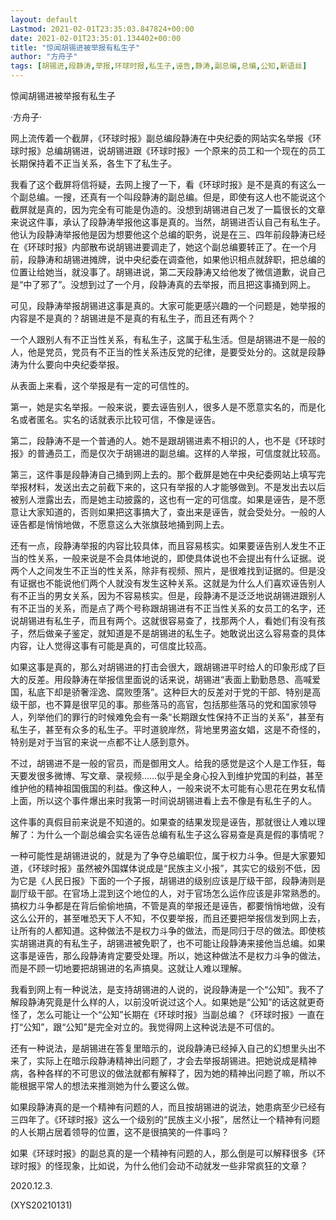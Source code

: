 ```yaml
---
layout: default
Lastmod: 2021-02-01T23:35:03.847824+00:00
date: 2021-02-01T23:35:01.134402+00:00
title: "惊闻胡锡进被举报有私生子"
author: "方舟子"
tags: [胡锡进,段静涛,举报,环球时报,私生子,诬告,静涛,副总编,总编,公知,新语丝]
---
```


惊闻胡锡进被举报有私生子

·方舟子·

网上流传着一个截屏，《环球时报》副总编段静涛在中央纪委的网站实名举报《环球时报》总编胡锡进，说胡锡进跟《环球时报》一个原来的员工和一个现在的员工长期保持着不正当关系，各生下了私生子。

我看了这个截屏将信将疑，去网上搜了一下，看《环球时报》是不是真的有这么一个副总编。一搜，还真有一个叫段静涛的副总编。但是，即使有这人也不能说这个截屏就是真的，因为完全有可能是伪造的。没想到胡锡进自己发了一篇很长的文章来说这件事，承认了段静涛举报他这事是真的。当然，胡锡进否认自己有私生子。他认为段静涛举报他是因为想要他这个总编的职务，说是在三、四年前段静涛已经在《环球时报》内部散布说胡锡进要调走了，她这个副总编要转正了。在一个月前，段静涛和胡锡进摊牌，说中央纪委在调查他，如果他识相点就辞职，把总编的位置让给她当，就没事了。胡锡进说，第二天段静涛又给他发了微信道歉，说自己是“中了邪了”。没想到过了一个月，段静涛真的去举报，而且把这事捅到网上。

可见，段静涛举报胡锡进这事是真的。大家可能更感兴趣的一个问题是，她举报的内容是不是真的？胡锡进是不是真的有私生子，而且还有两个？

一个人跟别人有不正当性关系，有私生子，这属于私生活。但是胡锡进不是一般的人，他是党员，党员有不正当的性关系违反党的纪律，是要受处分的。这就是段静涛为什么要向中央纪委举报。

从表面上来看，这个举报是有一定的可信性的。

第一，她是实名举报。一般来说，要去诬告别人，很多人是不愿意实名的，而是化名或者匿名。实名的话就表示比较可信，不像是诬告。

第二，段静涛不是一个普通的人。她不是跟胡锡进素不相识的人，也不是《环球时报》的普通员工，而是仅次于胡锡进的副总编。这样的人举报，可信度就比较高。

第三，这件事是段静涛自己捅到网上去的。那个截屏是她在中央纪委网站上填写完举报材料，发送出去之前截下来的，这只有举报的人才能够做到。不是发出去以后被别人泄露出去，而是她主动披露的，这也有一定的可信度。如果是诬告，是不愿意让大家知道的，否则如果把这事搞大了，查出来是诬告，就会受处分。一般的人诬告都是悄悄地做，不愿意这么大张旗鼓地捅到网上去。

还有一点，段静涛举报的内容比较具体，而且容易核实。如果要诬告别人发生不正当的性关系，一般来说是不会具体地说的，即使具体说也不会提出有什么证据。说两个人之间发生不正当的性关系，除非有视频、照片，是很难找到证据的。但是没有证据也不能说他们两个人就没有发生这种关系。这就是为什么人们喜欢诬告别人有不正当的男女关系，因为不容易核实。但是，段静涛不是泛泛地说胡锡进跟别人有不正当的关系，而是点了两个号称跟胡锡进有不正当性关系的女员工的名字，还说胡锡进有私生子，而且有两个。这就很容易查了，找那两个人，看她们有没有孩子，然后做亲子鉴定，就知道是不是胡锡进的私生子。她敢说出这么容易查的具体内容，让人觉得这事有可能是真的，可信度比较高。

如果这事是真的，那么对胡锡进的打击会很大，跟胡锡进平时给人的印象形成了巨大的反差。用段静涛在举报信里面说的话来说，胡锡进“表面上勤勤恳恳、高喊爱国，私底下却是骄奢淫逸、腐败堕落”。这种巨大的反差对于党的干部、特别是高级干部，也不算是很罕见的事。那些落马的高官，包括那些落马的党和国家领导人，列举他们的罪行的时候难免会有一条“长期跟女性保持不正当的关系”，甚至有私生子，甚至有众多的私生子。平时道貌岸然，背地里男盗女娼，这是不奇怪的，特别是对于当官的来说一点都不让人感到意外。

不过，胡锡进不是一般的官员，而是御用文人。给我的感觉是这个人是工作狂，每天要发很多微博、写文章、录视频……似乎是全身心投入到维护党国的利益，甚至维护他的精神祖国俄国的利益。像这种人，一般来说不太可能有心思花在男女私情上面，所以这个事件爆出来时我第一时间说胡锡进看上去不像是有私生子的人。

这件事的真假目前来说是不知道的。如果查的结果发现是诬告，那就很让人难以理解了：为什么一个副总编会实名诬告总编有私生子这么容易查是真是假的事情呢？

一种可能性是胡锡进说的，就是为了争夺总编职位，属于权力斗争。但是大家要知道，《环球时报》虽然被外国媒体说成是“民族主义小报”，其实它的级别不低，因为它是《人民日报》下面的一个子报，胡锡进的级别应该是厅级干部，段静涛则是副厅级干部。在官场上混到这个地位的人，对于官场怎么运作应该是非常熟悉的。搞权力斗争都是在背后偷偷地搞，不管是真的举报还是诬告，都要悄悄地做，没有这么公开的，甚至唯恐天下人不知，不仅要举报，而且还要把举报信发到网上去，让所有的人都知道。这种做法不是权力斗争的做法，而是同归于尽的做法。即使核实胡锡进真的有私生子，胡锡进被免职了，也不可能让段静涛来接他当总编。如果这事是诬告，那么段静涛肯定要受处理。所以，她这种做法不是权力斗争的做法，而是不顾一切地要把胡锡进的名声搞臭。这就让人难以理解。

我看到网上有一种说法，是支持胡锡进的人说的，说段静涛是一个“公知”。我不了解段静涛究竟是什么样的人，以前没听说过这个人。如果她是“公知”的话这就更奇怪了，怎么可能让一个“公知”长期在《环球时报》当副总编？《环球时报》一直在打“公知”，跟“公知”是完全对立的。我觉得网上这种说法是不可信的。

还有一种说法，是胡锡进在答复里暗示的，说段静涛已经掉入自己的幻想里头出不来了，实际上在暗示段静涛精神出问题了，才会去举报胡锡进。把她说成是精神病，各种各样的不可思议的做法就都有解释了，因为她的精神出问题了嘛，所以不能根据平常人的想法来推测她为什么要这么做。

如果段静涛真的是一个精神有问题的人，而且按胡锡进的说法，她患病至少已经有三四年了。《环球时报》这么一个级别的“民族主义小报”，居然让一个精神有问题的人长期占居着领导的位置，这不是很搞笑的一件事吗？

如果《环球时报》的副总真的是一个精神有问题的人，那么倒是可以解释很多《环球时报》的怪现象，比如说，为什么他们会动不动就发一些非常疯狂的文章？

2020.12.3.

(XYS20210131)

